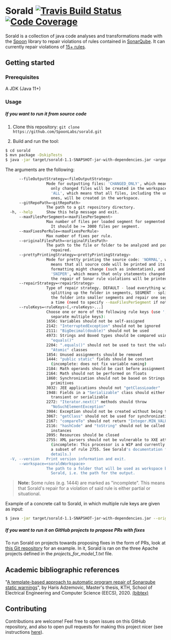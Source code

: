 # Sorald [![Travis Build Status](https://travis-ci.com/SpoonLabs/sorald.svg?branch=master)](https://travis-ci.com/SpoonLabs/sorald) [![Code Coverage](https://codecov.io/gh/SpoonLabs/sorald/branch/master/graph/badge.svg)](https://codecov.io/gh/SpoonLabs/sorald)
Sorald is a collection of java code analyses and transformations made with the [Spoon](https://github.com/INRIA/spoon) library to repair violations of rules contained in [SonarQube](https://rules.sonarsource.com).
It can currently repair violations of [15+ rules](/docs/HANDLED_RULES.md).

## Getting started

### Prerequisites 

A JDK (Java 11+)

### Usage

##### If you want to run it from source code

1) Clone this repository: `git clone https://github.com/SpoonLabs/sorald.git`

2) Build and run the tool:

 ```bash
$ cd sorald
$ mvn package -DskipTests
$ java -jar target/sorald-1.1-SNAPSHOT-jar-with-dependencies.jar <arguments>
 ```

The arguments are the following:

```bash
      --fileOutputStrategy=<fileOutputStrategy>
                  Mode for outputting files: 'CHANGED_ONLY', which means that
                    only changed files will be created in the workspace, and
                    'ALL', which means that all files, including the unchanged
                    ones, will be created in the workspace.
      --gitRepoPath=<gitRepoPath>
                  The path to a git repository directory.
  -h, --help      Show this help message and exit.
      --maxFilesPerSegment=<maxFilesPerSegment>
                  Max number of files per loaded segment for segmented repair.
                    It should be >= 3000 files per segment.
      --maxFixesPerRule=<maxFixesPerRule>
                  Max number of fixes per rule.
      --originalFilesPath=<originalFilesPath>
                  The path to the file or folder to be analyzed and possibly
                    repaired.
      --prettyPrintingStrategy=<prettyPrintingStrategy>
                  Mode for pretty printing the source code: 'NORMAL', which
                    means that all source code will be printed and its
                    formatting might change (such as indentation), and
                    'SNIPER', which means that only statements changed towards
                    the repair of Sonar rule violations will be printed.
      --repairStrategy=<repairStrategy>
                  Type of repair strategy. DEFAULT - load everything without
                    splitting up the folder in segments, SEGMENT - splitting
                    the folder into smaller segments and repair one segment at
                    a time (need to specify --maxFilesPerSegment if not default)
      --ruleKeys=<ruleKeys>[,<ruleKeys>...]
                  Choose one or more of the following rule keys (use ',' to
                    separate multiple keys):
                  1656: Variables should not be self-assigned
                  2142: "InterruptedException" should not be ignored
                  2111: "BigDecimal(double)" should not be used
                  4973: Strings and Boxed types should be compared using
                    "equals()"
                  2204: ".equals()" should not be used to test the values of
                    "Atomic" classes
                  1854: Unused assignments should be removed
                  1444: "public static" fields should be constant
                  	(incomplete: does not fix variable naming)
                  2184: Math operands should be cast before assignment
                  2164: Math should not be performed on floats
                  1860: Synchronization should not be based on Strings or boxed
                    primitives
                  3032: JEE applications should not "getClassLoader"
                  1948: Fields in a "Serializable" class should either be
                    transient or serializable
                  2272: "Iterator.next()" methods should throw
                    "NoSuchElementException"
                  3984: Exception should not be created without being thrown
                  3067: "getClass" should not be used for synchronization
                  2167: "compareTo" should not return "Integer.MIN_VALUE"
                  2116: "hashCode" and "toString" should not be called on array
                    instances
                  2095: Resources should be closed
                  2755: XML parsers should not be vulnerable to XXE attacks
                  	(incomplete: This processor is a WIP and currently supports
                    a subset of rule 2755. See Sorald's documentation for
                    details.)
  -V, --version   Print version information and exit.
      --workspace=<soraldWorkspace>
                  The path to a folder that will be used as workspace by
                    Sorald, i.e. the path for the output.
```

> **Note:** Some rules (e.g. 1444) are marked as "incomplete". This means that
> Sorald's repair for a violation of said rule is either partial or
> situational.

Example of a concrete call to Sorald, in which multiple rule keys are given as input:

```bash
$ java -jar target/sorald-1.1-SNAPSHOT-jar-with-dependencies.jar --originalFilesPath src/test/resources/MultipleProcessors.java --workspace /tmp/ --ruleKeys 2111,2184,2204
```
 
##### If you want to run it on GitHub projects to propose PRs with fixes

To run Sorald on projects towards proposing fixes in the form of PRs, look at [this Git repository](https://github.com/HarisAdzemovic/SQ-Repair-CI-Integration) for an example. In it, Sorald is ran on the three Apache projects defined in the *projects_for_model_1.txt* file.
 
## Academic bibliographic references

"[A template-based approach to automatic program repair of Sonarqube static warnings](http://kth.diva-portal.org/smash/get/diva2:1433710/FULLTEXT01.pdf)", by Haris Adzemovic, Master's thesis, KTH, School of Electrical Engineering and Computer Science (EECS), 2020. [(bibtex)](http://www.diva-portal.org/smash/references?referenceFormat=BIBTEX&pids=[diva2:1433710]&fileName=export.txt)
 
## Contributing

Contributions are welcome! Feel free to open issues on this GitHub repository, and also to open pull requests for making this project nicer (see instructions [here](/docs/CONTRIBUTING.md)).
